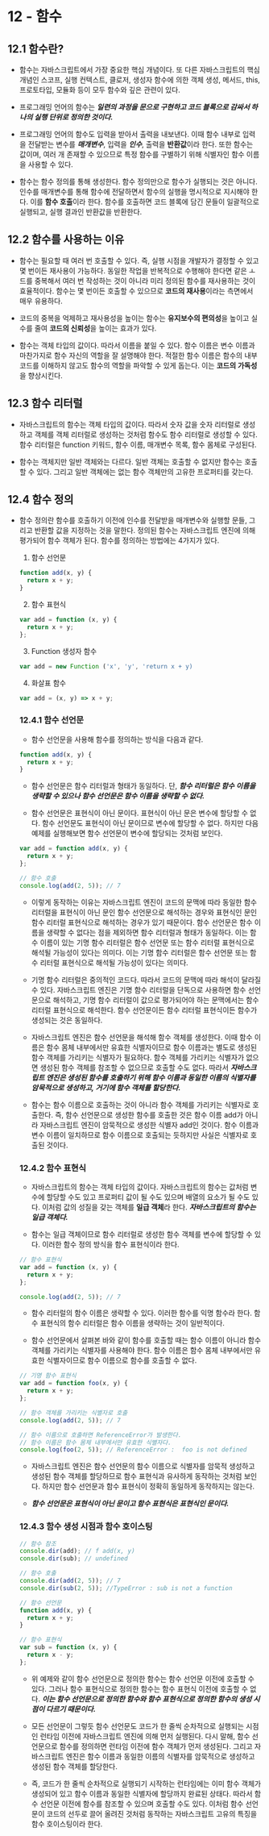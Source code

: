 # 12 - 함수

## 12.1 함수란?

- 함수는 자바스크립트에서 가장 중요한 핵심 개념이다. 또 다른 자바스크립트의 핵심 개념인 스코프, 실행 컨텍스트, 클로저, 생성자 함수에 의한 객체 생성, 메서드, this, 프로토타입, 모듈화 등이 모두 함수와 깊은 관련이 있다.

- 프로그래밍 언어의 함수는 **_일련의 과정을 문으로 구현하고 코드 블록으로 감싸서 하나의 실행 단위로 정의한 것이다._**

- 프로그래밍 언어의 함수도 입력을 받아서 출력을 내보낸다. 이때 함수 내부로 입력을 전달받는 변수를 **_매개변수_**, 입력을 **_인수_**, 출력을 **반환값**이라 한다. 또한 함수는 값이며, 여러 개 존재할 수 있으므로 특정 함수를 구별하기 위해 식별자인 함수 이름을 사용할 수 있다.

- 함수는 함수 정의를 통해 생성한다. 함수 정의만으로 함수가 실행되는 것은 아니다. 인수를 매개변수를 통해 함수에 전달하면서 함수의 실행을 명시적으로 지시해야 한다. 이를 **함수 호출**이라 한다. 함수를 호출하면 코드 블록에 담긴 문들이 일괄적으로 실행되고, 실행 결과인 반환값을 반환한다.

## 12.2 함수를 사용하는 이유

- 함수는 필요할 때 여러 번 호출할 수 있다. 즉, 실행 시점을 개발자가 결정할 수 있고 몇 번이든 재사용이 가능하다. 동일한 작업을 반복적으로 수행해야 한다면 같은 ㅗ드를 중복해서 여러 번 작성하는 것이 아니라 미리 정의된 함수를 재사용하는 것이 효율적이다. 함수는 몇 번이든 호출할 수 있으므로 **코드의 재사용**이라는 측면에서 매우 유용하다.

- 코드의 중복을 억제하고 재사용성을 높이는 함수는 **유지보수의 편의성**을 높이고 실수를 줄여 **코드의 신뢰성**을 높이는 효과가 있다.

- 함수는 객체 타입의 값이다. 따라서 이름을 붙일 수 있다. 함수 이름은 변수 이름과 마찬가지로 함수 자신의 역할을 잘 설명해야 한다. 적절한 함수 이름은 함수의 내부 코드를 이해하지 않고도 함수의 역할을 파악할 수 있게 돕는다. 이는 **코드의 가독성**을 향상시킨다.

## 12.3 함수 리터럴

- 자바스크립트의 함수는 객체 타입의 값이다. 따라서 숫자 값을 숫자 리터럴로 생성하고 객체를 객체 리터럴로 생성하는 것처럼 함수도 함수 리터럴로 생성할 수 있다. 함수 리터럴은 function 키워드, 함수 이름, 매개변수 목록, 함수 몸체로 구성된다.

- 함수는 객체지만 일반 객체와는 다르다. 일반 객체는 호출할 수 없지만 함수는 호출할 수 있다. 그리고 일반 객체에는 없는 함수 객체만의 고유한 프로퍼티를 갖는다.

## 12.4 함수 정의

- 함수 정의란 함수를 호출하기 이전에 인수를 전달받을 매개변수와 실행할 문들, 그리고 반환할 값을 지정하는 것을 말한다. 정의된 함수는 자바스크립트 엔진에 의해 평가되어 함수 객체가 된다. 함수를 정의하는 방법에는 4가지가 있다.

  1. 함수 선언문

  ```javascript
  function add(x, y) {
    return x + y;
  }
  ```

  2. 함수 표현식

  ```javascript
  var add = function (x, y) {
    return x + y;
  };
  ```

  3. Function 생성자 함수

  ```javascript
  var add = new Function ('x', 'y', 'return x + y)
  ```

  4. 화살표 함수

  ```javascript
  var add = (x, y) => x + y;
  ```

  ### 12.4.1 함수 선언문

  - 함수 선언문을 사용해 함수를 정의하는 방식을 다음과 같다.

  ```javascript
  function add(x, y) {
    return x + y;
  }
  ```

  - 함수 선언문은 함수 리터럴과 형태가 동일하다. 단, **_함수 리터럴은 함수 이름을 생략할 수 있으나 함수 선언문은 함수 이름을 생략할 수 없다._**

  - 함수 선언문은 표현식이 아닌 문이다. 표현식이 아닌 문은 변수에 할당할 수 없다. 함수 선언문도 표현식이 아닌 문이므로 변수에 할당할 수 없다. 하지만 다음 예제를 실행해보면 함수 선언문이 변수에 할당되는 것처럼 보인다.

  ```javascript
  var add = function add(x, y) {
    return x + y;
  };

  // 함수 호출
  console.log(add(2, 5)); // 7
  ```

  - 이렇게 동작하는 이유는 자바스크립트 엔진이 코드의 문맥에 따라 동일한 함수 리터럴을 표현식이 아닌 문인 함수 선언문으로 해석하는 경우와 표현식인 문인 함수 리터럴 표현식으로 해석하는 경우가 있기 때문이다. 함수 선언문은 함수 이름을 생략할 수 없다는 점을 제외하면 함수 리터럴과 형태가 동일하다. 이는 함수 이름이 있는 기명 함수 리터럴은 함수 선언문 또는 함수 리터럴 표현식으로 해석될 가능성이 있다는 의미다. 이는 기명 함수 리터럴은 함수 선언문 또는 함수 리터럴 표현식으로 해석될 가능성이 있다는 의미다.

  - 기명 함수 리터럴은 중의적인 코드다. 따라서 코드의 문맥에 따라 해석이 달라질 수 있다. 자바스크립트 엔진은 기명 함수 리터럴을 단독으로 사용하면 함수 선언문으로 해석하고, 기명 함수 리터럴이 값으로 평가되어야 하는 문맥에서는 함수 리터럴 표현식으로 해석한다. 함수 선언문이든 함수 리터럴 표현식이든 함수가 생성되는 것은 동일하다.

  - 자바스크립트 엔진은 함수 선언문을 해석해 함수 객체를 생성한다. 이때 함수 이름은 함수 몸체 내부에서만 유효한 식별자이므로 함수 이름과는 별도로 생성된 함수 객체를 가리키는 식별자가 필요하다. 함수 객체를 가리키는 식별자가 없으면 생성된 함수 객체를 참조할 수 없으므로 호출할 수도 없다. 따라서 **_자바스크립트 엔진은 생성된 함수를 호출하기 위해 함수 이름과 동일한 이름의 식별자를 암묵적으로 생성하고, 거기에 함수 객체를 할당한다._**

  - 함수는 함수 이름으로 호출하는 것이 아니라 함수 객체를 가리키는 식별자로 호출한다. 즉, 함수 선언문으로 생성한 함수를 호출한 것은 함수 이름 add가 아니라 자바스크립트 엔진이 암묵적으로 생성한 식별자 add인 것이다. 함수 이름과 변수 이름이 일치하므로 함수 이름으로 호출되는 듯하지만 사실은 식별자로 호출된 것이다.

  ### 12.4.2 함수 표현식

  - 자바스크립트의 함수는 객체 타입의 값이다. 자바스크립트의 함수는 값처럼 변수에 할당할 수도 있고 프로퍼티 값이 될 수도 있으며 배열의 요소가 될 수도 있다. 이처럼 값의 성질을 갖는 객체를 **일급 객체**라 한다. **_자바스크립트의 함수는 일급 객체다._**

  - 함수는 일급 객체이므로 함수 리터럴로 생성한 함수 객체를 변수에 할당할 수 있다. 이러한 함수 정의 방식을 함수 표현식이라 한다.

  ```javascript
  // 함수 표현식
  var add = function (x, y) {
    return x + y;
  };

  console.log(add(2, 5)); // 7
  ```

  - 함수 리터럴의 함수 이름은 생략할 수 있다. 이러한 함수를 익명 함수라 한다. 함수 표현식의 함수 리터럴은 함수 이름을 생략하는 것이 일반적이다.

  - 함수 선언문에서 살펴본 바와 같이 함수를 호출할 때는 함수 이름이 아니라 함수 객체를 가리키는 식별자를 사용해야 한다. 함수 이름은 함수 몸체 내부에서만 유효한 식별자이므로 함수 이름으로 함수를 호출할 수 없다.

  ```javascript
  // 기명 함수 표현식
  var add = function foo(x, y) {
    return x + y;
  };

  // 함수 객체를 가리키는 식별자로 호출
  console.log(add(2, 5)); // 7

  // 함수 이름으로 호출하면 ReferenceError가 발생한다.
  // 함수 이름은 함수 몸체 내부에서만 유효한 식별자다.
  console.log(foo(2, 5)); // ReferenceError :  foo is not defined
  ```

  - 자바스크립트 엔진은 함수 선언문의 함수 이름으로 식별자를 암묵적 생성하고 생성된 함수 객체를 할당하므로 함수 표현식과 유사하게 동작하는 것처럼 보인다. 하지만 함수 선언문과 함수 표현식이 정확히 동일하게 동작하지는 않는다.

  - **_함수 선언문은 표현식이 아닌 문이고 함수 표현식은 표현식인 문이다._**

  ### 12.4.3 함수 생성 시점과 함수 호이스팅

  ```javascript
  // 함수 참조
  console.dir(add); // f add(x, y)
  console.dir(sub); // undefined

  // 함수 호출
  console.dir(add(2, 5)); // 7
  console.dir(sub(2, 5)); //TypeError : sub is not a function

  // 함수 선언문
  function add(x, y) {
    return x + y;
  }

  // 함수 표현식
  var sub = function (x, y) {
    return x - y;
  };
  ```

  - 위 예제와 같이 함수 선언문으로 정의한 함수는 함수 선언문 이전에 호출할 수 있다. 그러나 함수 표현식으로 정의한 함수는 함수 표현식 이전에 호출할 수 없다. **_이는 함수 선언문으로 정의한 함수와 함수 표현식으로 정의한 함수의 생성 시점이 다르기 때문이다._**

  - 모든 선언문이 그렇듯 함수 선언문도 코드가 한 줄씩 순차적으로 실행되는 시점인 런타임 이전에 자바스크립트 엔진에 의해 먼저 실행된다. 다시 말해, 함수 선언문으로 함수를 정의하면 런타임 이전에 함수 객체가 먼저 생성된다. 그리고 자바스크립트 엔진은 함수 이름과 동일한 이름의 식별자를 암묵적으로 생성하고 생성된 함수 객체를 할당한다.

  - 즉, 코드가 한 줄씩 순차적으로 실행되기 시작하는 런타임에는 이미 함수 객체가 생성되어 있고 함수 이름과 동일한 식별자에 할당까지 완료된 상태다. 따라서 함수 선언문 이전에 함수를 참조할 수 있으며 호출할 수도 있다. 이처럼 함수 선언문이 코드의 선두로 끌어 올려진 것처럼 동작하는 자바스크립트 고유의 특징을 함수 호이스팅이라 한다.
